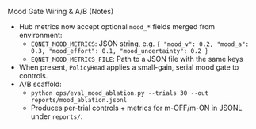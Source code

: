 Mood Gate Wiring & A/B (Notes)

- Hub metrics now accept optional `mood_*` fields merged from environment:
  - `EQNET_MOOD_METRICS`: JSON string, e.g. `{ "mood_v": 0.2, "mood_a": 0.3, "mood_effort": 0.1, "mood_uncertainty": 0.2 }`
  - `EQNET_MOOD_METRICS_FILE`: Path to a JSON file with the same keys
- When present, `PolicyHead` applies a small-gain, serial mood gate to controls.
- A/B scaffold:
  - `python ops/eval_mood_ablation.py --trials 30 --out reports/mood_ablation.jsonl`
  - Produces per-trial controls + metrics for m-OFF/m-ON in JSONL under `reports/`.

